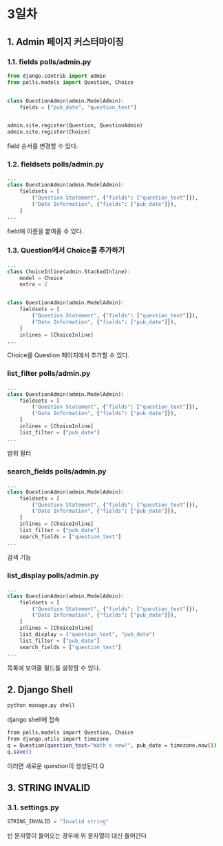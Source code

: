 # 3일차

## 1. Admin 페이지 커스터마이징

### 1.1. fields polls/admin.py

```python
from django.contrib import admin
from polls.models import Question, Choice


class QuestionAdmin(admin.ModelAdmin):
    fields = ["pub_date", "question_text"]


admin.site.register(Question, QuestionAdmin)
admin.site.register(Choice)
```

field 순서를 변경할 수 있다.

### 1.2. fieldsets polls/admin.py

```python
...
class QuestionAdmin(admin.ModelAdmin):
    fieldsets = [
        ("Question Statement", {"fields": ["question_text"]}),
        ("Date Information", {"fields": ["pub_date"]}),
    ]
...
```

field에 이름을 붙여줄 수 있다.

### 1.3. Question에서 Choice를 추가하기

```python
...
class ChoiceInline(admin.StackedInline):
    model = Choice
    extra = 2


class QuestionAdmin(admin.ModelAdmin):
    fieldsets = [
        ("Question Statement", {"fields": ["question_text"]}),
        ("Date Information", {"fields": ["pub_date"]}),
    ]
    inlines = [ChoiceInline]
...
```

Choice를 Question 페이지에서 추가할 수 있다.

### list_filter polls/admin.py

```python
...
class QuestionAdmin(admin.ModelAdmin):
    fieldsets = [
        ("Question Statement", {"fields": ["question_text"]}),
        ("Date Information", {"fields": ["pub_date"]}),
    ]
    inlines = [ChoiceInline]
    list_filter = ["pub_date"]
...
```

범위 필터

### search_fields polls/admin.py

```python
...
class QuestionAdmin(admin.ModelAdmin):
    fieldsets = [
        ("Question Statement", {"fields": ["question_text"]}),
        ("Date Information", {"fields": ["pub_date"]}),
    ]
    inlines = [ChoiceInline]
    list_filter = ["pub_date"]
    search_fields = ["question_text"]
...
```

검색 기능

### list_display polls/admin.py

```python
...
class QuestionAdmin(admin.ModelAdmin):
    fieldsets = [
        ("Question Statement", {"fields": ["question_text"]}),
        ("Date Information", {"fields": ["pub_date"]}),
    ]
    inlines = [ChoiceInline]
    list_display = ("question_text", "pub_date")
    list_filter = ["pub_date"]
    search_fields = ["question_text"]
...
```

목록에 보여줄 필드를 설정할 수 있다.

## 2. Django Shell

```bash
python manage.py shell
```

django shell에 접속

```bash
from polls.models import Question, Choice
from django.utils import timezone
q = Question(question_text="Wath's new?", pub_date = timezone.now())
q.save()
```

이러면 새로운 question이 생성된다.Q

## 3. STRING INVALID

### 3.1. settings.py

```python
STRING_INVALID = "Invalid string"
```

빈 문자열이 들어오는 경우에 위 문자열이 대신 들어간다
